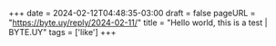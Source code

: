 +++
date = 2024-02-12T04:48:35-03:00
draft = false
pageURL = "https://byte.uy/reply/2024-02-11/"
title = "Hello world, this is a test | BYTE.UY"
tags = ['like']
+++
